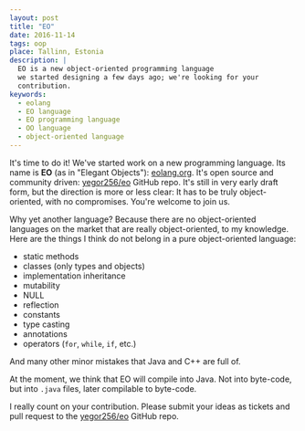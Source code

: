 ```yaml
---
layout: post
title: "EO"
date: 2016-11-14
tags: oop
place: Tallinn, Estonia
description: |
  EO is a new object-oriented programming language
  we started designing a few days ago; we're looking for your
  contribution.
keywords:
  - eolang
  - EO language
  - EO programming language
  - OO language
  - object-oriented language
---
```


It's time to do it! We've started work on a new programming language. Its
name is **EO** (as in "Elegant Objects"): [eolang.org](http://www.eolang.org).
It's open source and community driven:
[yegor256/eo](https://github.com/yegor256/eo) GitHub repo. It's still in
very early draft form, but the direction is more or less clear: It has to be
truly object-oriented, with no compromises. You're welcome to join us.

<!--more-->

Why yet another language? Because there are no object-oriented languages
on the market that are really object-oriented, to my knowledge. Here are the
things I think do not belong in a pure object-oriented language:

  * static methods
  * classes (only types and objects)
  * implementation inheritance
  * mutability
  * NULL
  * reflection
  * constants
  * type casting
  * annotations
  * operators (`for`, `while`, `if`, etc.)

And many other minor mistakes that Java and C++ are full of.

At the moment, we think that EO will compile into Java. Not into byte-code,
but into `.java` files, later compilable to byte-code.

I really count on your contribution. Please submit your ideas as
tickets and pull request to the
[yegor256/eo](https://github.com/yegor256/eo) GitHub repo.

